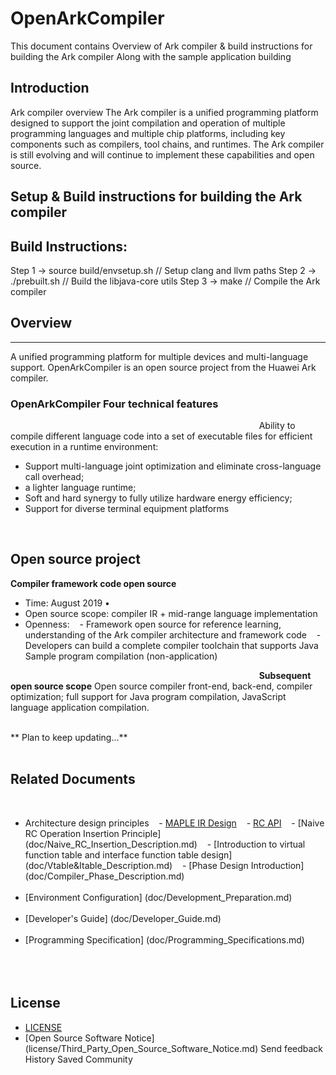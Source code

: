 ﻿# OpenArkCompiler

This document contains Overview of Ark compiler & build instructions for building the Ark compiler
Along with the sample application building


Introduction
-------------
Ark compiler overview
The Ark compiler is a unified programming platform designed to support the joint compilation and
operation of multiple programming languages and multiple chip platforms, including key
components such as compilers, tool chains, and runtimes. The Ark compiler is still evolving and
will continue to implement these capabilities and open source.


Setup & Build instructions for building the Ark compiler
----------------------------------------------------------
Build Instructions:
-------------------
Step 1 -> source build/envsetup.sh      // Setup clang and llvm paths
Step 2 -> ./prebuilt.sh                 // Build the libjava-core utils
Step 3 -> make                          // Compile the Ark compiler


## Overview
-----------------
 A unified programming platform for multiple devices and multi-language support.
OpenArkCompiler is an open source project from the Huawei Ark compiler.


### OpenArkCompiler Four technical features ###
                                                                                                    
Ability to compile different language code into a set of executable files for efficient execution
in a runtime environment:
- Support multi-language joint optimization and eliminate cross-language call overhead;
- a lighter language runtime;
- Soft and hard synergy to fully utilize hardware energy efficiency;
- Support for diverse terminal equipment platforms

                                                                                                    
## Open source project
**Compiler framework code open source**
- Time: August 2019 •
- Open source scope: compiler IR + mid-range language implementation
- Openness:
   - Framework open source for reference learning, understanding of the Ark compiler architecture
     and framework code
   - Developers can build a complete compiler toolchain that supports Java Sample program
     compilation (non-application)

                                                                                                    
**Subsequent open source scope**
Open source compiler front-end, back-end, compiler optimization; full support for Java program 
compilation, JavaScript language application compilation.
                                                                                                    


** Plan to keep updating...**
                                                                                                    
## Related Documents
                                                                                                    
- Architecture design principles
   - [MAPLE IR Design](doc/MapleIRDesign.md)
   - [RC API](doc/RC_API.md)
   - [Naive RC Operation Insertion Principle] (doc/Naive_RC_Insertion_Description.md)
   - [Introduction to virtual function table and interface function table design] (doc/Vtable&Itable_Description.md)
   - [Phase Design Introduction] (doc/Compiler_Phase_Description.md)
                                                                                                    
- [Environment Configuration] (doc/Development_Preparation.md)
                                                                                                    
- [Developer's Guide] (doc/Developer_Guide.md)
                                                                                                    
- [Programming Specification] (doc/Programming_Specifications.md)
                                                                                                       
                                                                                                       
                                                                                                       
## License
- [LICENSE](license/LICENSE)
- [Open Source Software Notice] (license/Third_Party_Open_Source_Software_Notice.md)
Send feedback
History
Saved
Community

